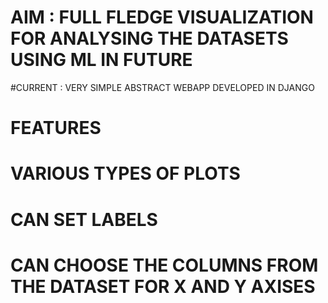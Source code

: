 # AIM : FULL FLEDGE VISUALIZATION FOR ANALYSING THE DATASETS USING ML IN FUTURE

#CURRENT : VERY SIMPLE ABSTRACT WEBAPP DEVELOPED IN DJANGO

# FEATURES
  
  # VARIOUS TYPES OF PLOTS 
  # CAN SET LABELS
  # CAN CHOOSE THE COLUMNS FROM THE DATASET FOR X AND Y AXISES
